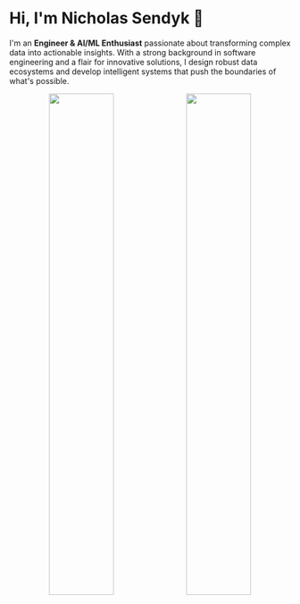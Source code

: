 # Hi, I'm Nicholas Sendyk 👋

I'm an **Engineer & AI/ML Enthusiast** passionate about transforming complex data into actionable insights. With a strong background in software engineering and a flair for innovative solutions, I design robust data ecosystems and develop intelligent systems that push the boundaries of what's possible.

<p align="center">
    <a href="https://github.com/NicholasSend"><img width="48%" src="https://awesome-github-stats.azurewebsites.net/user-stats/NicholasSend?cardType=level-alternate&theme=github-dark&preferLogin=true"></a>
    <a href="https://github.com/NicholasSend"><img width="48%" src="https://github-readme-stats.vercel.app/api/top-langs/?username=NicholasSend&theme=dark&hide=html,css,cmake&layout=compact&langs_count=5&bg_color=101010&hide_title=true"></a>
</p>
